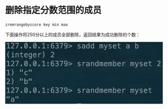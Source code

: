 # 删除指定分数范围的成员

```text
zremrangebyscore key min max
```

下面操作将250分以上的成员全部删除，返回结果为成功删除的个数：

![](../../.gitbook/assets/image%20%2840%29.png)

